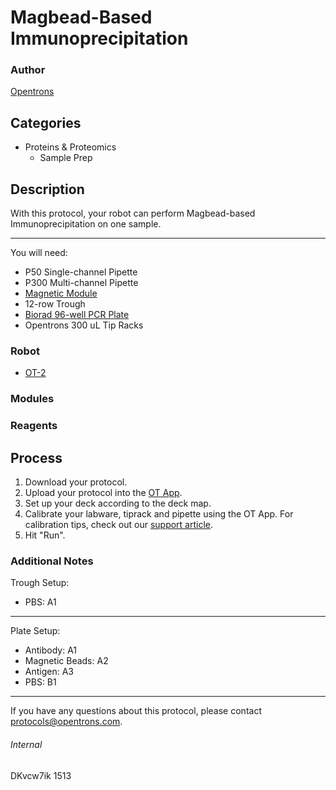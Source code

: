 # Magbead-Based Immunoprecipitation

### Author
[Opentrons](http://www.opentrons.com/)

## Categories
* Proteins & Proteomics
    * Sample Prep

## Description
With this protocol, your robot can perform Magbead-based Immunoprecipitation on one sample.

---

You will need:
* P50 Single-channel Pipette
* P300 Multi-channel Pipette
* [Magnetic Module](https://shop.opentrons.com/products/magdeck)
* 12-row Trough
* [Biorad 96-well PCR Plate](https://www.bio-rad.com/en-us/sku/hsp9601-hard-shell-96-well-pcr-plates-low-profile-thin-wall-skirted-white-clear?ID=hsp9601)
* Opentrons 300 uL Tip Racks

### Robot
* [OT-2](https://opentrons.com/ot-2)

### Modules

### Reagents

## Process
1. Download your protocol.
2. Upload your protocol into the [OT App](https://opentrons.com/ot-app).
3. Set up your deck according to the deck map.
4. Calibrate your labware, tiprack and pipette using the OT App. For calibration tips, check out our [support article](https://support.opentrons.com/ot-2/getting-started-software-setup/deck-calibration).
5. Hit "Run".


### Additional Notes
Trough Setup:
* PBS: A1

---

Plate Setup:
* Antibody: A1
* Magnetic Beads: A2
* Antigen: A3
* PBS: B1

---

If you have any questions about this protocol, please contact protocols@opentrons.com.

###### Internal
DKvcw7ik
1513
